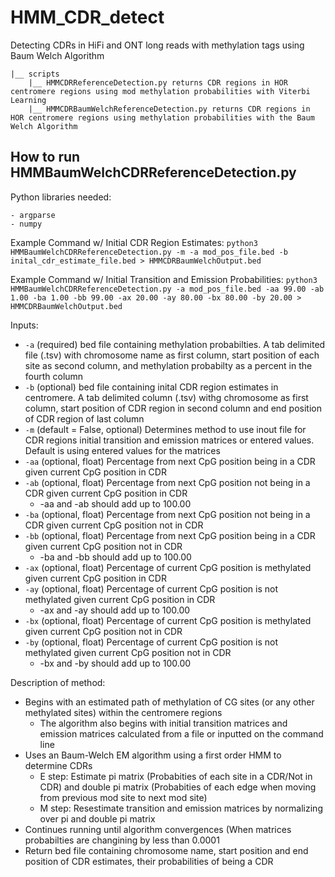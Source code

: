 # HMM_CDR_detect
Detecting CDRs in HiFi and ONT long reads with methylation tags using Baum Welch Algorithm

```
|__ scripts
    |__ HMMCDRReferenceDetection.py returns CDR regions in HOR centromere regions using mod methylation probabilities with Viterbi Learning
    |__ HMMCDRBaumWelchReferenceDetection.py returns CDR regions in HOR centromere regions using methylation probabilities with the Baum Welch Algorithm
```

## How to run HMMBaumWelchCDRReferenceDetection.py

Python libraries needed:
```
- argparse
- numpy
```

Example Command w/ Initial CDR Region Estimates:
```python3 HMMBaumWelchCDRReferenceDetection.py -m -a mod_pos_file.bed -b inital_cdr_estimate_file.bed > HMMCDRBaumWelchOutput.bed```

Example Command w/ Initial Transition and Emission Probabilities:
```python3 HMMBaumWelchCDRReferenceDetection.py -a mod_pos_file.bed -aa 99.00 -ab 1.00 -ba 1.00 -bb 99.00 -ax 20.00 -ay 80.00 -bx 80.00 -by 20.00 > HMMCDRBaumWelchOutput.bed```

Inputs:
- `-a` (required) bed file containing methylation probabilties. A tab delimited file (.tsv) with chromosome name as first column, start position of each site as second column, and methylation probabilty as a percent in the fourth column
- `-b` (optional) bed file containing inital CDR region estimates in centromere. A tab delimited column (.tsv) withg chromosome as first column, start position of CDR region in second column and end position of CDR region of last column
- `-m` (default = False, optional) Determines method to use inout file for CDR regions initial transition and emission matrices or entered values. Default is using entered values for the matrices
- `-aa` (optional, float) Percentage from next CpG position being in a CDR given current CpG position in CDR
- `-ab` (optional, float) Percentage from next CpG position not being in a CDR given current CpG position in CDR
    - -aa and -ab should add up to 100.00
- `-ba` (optional, float) Percentage from next CpG position not being in a CDR given current CpG position not in CDR
- `-bb` (optional, float) Percentage from next CpG position being in a CDR given current CpG position not in CDR
    - -ba and -bb should add up to 100.00
- `-ax` (optional, float) Percentage of current CpG position is methylated given current CpG position in CDR
- `-ay` (optional, float) Percentage of current CpG position is not methylated given current CpG position in CDR
    - -ax and -ay should add up to 100.00
- `-bx` (optional, float) Percentage of current CpG position is methylated given current CpG position not in CDR
- `-by` (optional, float) Percentage of current CpG position is not methylated given current CpG position not in CDR
    - -bx and -by should add up to 100.00


Description of method:

- Begins with an estimated path of methylation of CG sites (or any other methylated sites) within the centromere regions
    - The algorithm also begins with initial transition matrices and emission matrices calculated from a file or inputted      on the command line
- Uses an Baum-Welch EM algorithm using a first order HMM to determine CDRs
    -   E step: Estimate pi matrix (Probabities of each site in a CDR/Not in CDR) and double pi matrix (Probabities of each edge when moving from previous mod site to next mod site)
    -   M step: Resestimate transition and emission matrices by normalizing over pi and double pi matrix
- Continues running until algorithm convergences (When matrices probabilties are changining by less than 0.0001
- Return bed file containing chromosome name, start position and end position of CDR estimates, their probabilities of being a CDR 
